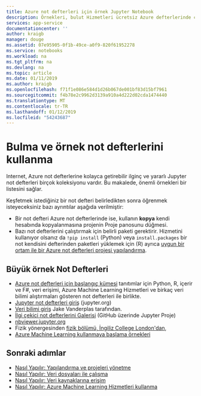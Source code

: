 ```yaml
---
title: Azure not defterleri için örnek Jupyter Notebook
description: Örnekleri, bulut Hizmetleri ücretsiz Azure defterlerinde çalıştıran Jupyter not defterleri deneyimi için harika bir yoludur.
services: app-service
documentationcenter: ''
author: kraigb
manager: douge
ms.assetid: 07e95905-0f1b-49ce-a0f9-820f61952278
ms.service: notebooks
ms.workload: na
ms.tgt_pltfrm: na
ms.devlang: na
ms.topic: article
ms.date: 01/11/2019
ms.author: kraigb
ms.openlocfilehash: f71f1e086e584d1d26b067de001bf83d15bf7961
ms.sourcegitcommit: f4b78e2c9962d3139a910a4d222d02cda1474440
ms.translationtype: MT
ms.contentlocale: tr-TR
ms.lasthandoff: 01/12/2019
ms.locfileid: "54243687"
---
```

# <a name="discover-and-use-sample-notebooks"></a>Bulma ve örnek not defterlerini kullanma

Internet, Azure not defterlerine kolayca getirebilir ilginç ve yararlı Jupyter not defterleri birçok koleksiyonu vardır. Bu makalede, önemli örnekleri bir listesini sağlar.

Keşfetmek istediğiniz bir not defteri belirledikten sonra öğrenmek isteyeceksiniz bazı ayrıntılar aşağıda verilmiştir:

- Bir not defteri Azure not defterlerinde ise, kullanın **kopya** kendi hesabında kopyalanmasına projenin Proje panosunu düğmesi.
- Bazı not defterlerini çalıştırmak için belirli paketi gerektirir. Hizmetini kullanıyor olsanız da `!pip install` (Python) veya `install.packages` bir not kendisini defterinden paketleri yüklemek için (R) ayrıca [uygun bir ortam ile bir Azure not defterleri projesi yapılandırma](configure-manage-azure-notebooks-projects.md).

## <a name="great-sample-notebooks"></a>Büyük örnek Not Defterleri

- [Azure not defterleri için başlangıç kümesi](https://notebooks.azure.com/#sample-redirect) tanıtımlar için Python, R, içerir ve F#, veri erişimi, Azure Machine Learning Hizmetleri ve birkaç veri bilimi alıştırmaları gösteren not defterleri ile birlikte.
- [Jupyter not defterleri giriş](https://nbviewer.jupyter.org/github/jupyter/notebook/blob/master/docs/source/examples/Notebook/Notebook%20Basics.ipynb) (jupyter.org)
- [Veri bilimi giriş](https://github.com/jakevdp/PythonDataScienceHandbook/tree/master/notebooks) Jake Vanderplas tarafından.
- [İlgi çekici not defterlerini Galerisi](https://github.com/ipython/ipython/wiki/A-gallery-of-interesting-IPython-Notebooks) (GitHub üzerinde Jupyter Proje)
- [nbviewer.jupyter.org](https://nbviewer.jupyter.org)
- Fizik yönergesinden [fizik bölümü, İngiliz College London'dan,](https://notebooks.azure.com/cvanbreu/libraries)
- [Azure Machine Learning kullanmaya başlama örnekleri](https://notebooks.azure.com/azureml/projects/azureml-getting-started)

## <a name="next-steps"></a>Sonraki adımlar  

- [Nasıl Yapılır: Yapılandırma ve projeleri yönetme](configure-manage-azure-notebooks-projects.md)
- [Nasıl Yapılır: Veri dosyaları ile çalışma](work-with-project-data-files.md)
- [Nasıl Yapılır: Veri kaynaklarına erişim](access-data-resources-jupyter-notebooks.md)
- [Nasıl Yapılır: Azure Machine Learning Hizmetleri kullanma](use-machine-learning-services-jupyter-notebooks.md)
